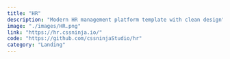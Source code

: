 ```yaml
---
title: "HR"
description: "Modern HR management platform template with clean design"
image: "./images/HR.png"
link: "https://hr.cssninja.io/"
code: "https://github.com/cssninjaStudio/hr"
category: "Landing"
---
```

